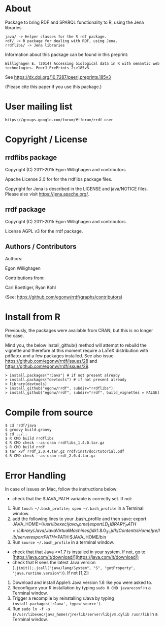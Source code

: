 
# About

Package to bring RDF and SPARQL functionality to R, using the Jena libraries.

    java/ -> Helper classes for the R rdf package.
    rdf/ -> R package for dealing with RDF, using Jena.
    rrdflibs/ -> Jena libraries

Information about this package can be found in this preprint:

    Willighagen E. (2014) Accessing biological data in R with semantic web
    technologies. PeerJ PrePrints 2:e185v3

See https://dx.doi.org/10.7287/peerj.preprints.185v3

(Please cite this paper if you use this package.)

# User mailing list

    https://groups.google.com/forum/#!forum/rrdf-user

# Copyright / License

## rrdflibs package

Copyright (C) 2011-2015  Egon Willighagen and contributors

Apache License 2.0 for for the rrdflibs package files.

Copyright for Jena is described in the LICENSE and java/NOTICE
files. Please also visit https://jena.apache.org/.

## rrdf package

Copyright (C) 2011-2015  Egon Willighagen and contributors

License AGPL v3 for the rrdf package.

## Authors / Contributors

Authors:

Egon Willighagen

Contributions from:

Carl Boettiger,
Ryan Kohl

(See: https://github.com/egonw/rrdf/graphs/contributors)

# Install from R

Previously, the packages were available from CRAN, but this is no longer the case.

Mind you, the below install_github() method will attempt to rebuild the vignette
and therefore at this moment require a LaTeX distribution with pdflatex and a few
packages installed. See also issue https://github.com/egonw/rrdf/issues/28 and
https://github.com/egonw/rrdf/issues/29.

    > install.packages("rJava") # if not present already
    > install.packages("devtools") # if not present already
    > library(devtools)
    > install_github("egonw/rrdf", subdir="rrdflibs")
    > install_github("egonw/rrdf", subdir="rrdf", build_vignettes = FALSE)

# Compile from source

    $ cd rrdf/java
    $ groovy build.groovy
    $ cd ../..
    $ R CMD build rrdflibs
    $ R CMD check --as-cran rrdflibs_1.4.0.tar.gz
    $ R CMD build rrdf
    $ tar xvf rrdf_2.0.4.tar.gz rrdf/inst/doc/tutorial.pdf
    $ R CMD check --as-cran rrdf_2.0.4.tar.gz

# Error Handling

In case of issues on Mac, follow the instructions below:

- check that the $JAVA_PATH variable is correctly set. If not:
 1. Run `touch ~/.bash_profile; open ~/.bash_profile` in a Terminal window.
 2. add the following lines to your .bash_profile and then save:
    export JAVA_HOME=$(/usr/libexec/java_home)
    export LD_LIBRARY_PATH=/Library/Java/JavaVirtualMachines/jdk1.8.0_31.jdk/Contents/Home/jre/lib/server 
    export PATH=$PATH:$JAVA_HOME/bin
 3. Run `source ~/.bash_profile` in a terminal window.

- check that that Java >=1.7 is installed in your system. If not, go to [https://java.com/it/download/](https://java.com/it/download/)
- check that R sees the latest Java version (`.jinit();.jcall("java/lang/System", "S", "getProperty", "java.runtime.version")`). If not [1,2]:
 1. Download and install Apple’s Java version 1.6 like you were asked to.
 2. Reconfigure your R installation by typing `sudo R CMD javareconf` in a Terminal window.
 3. Trigger a recompile by reinstalling rJava by typing `install.packages('rJava', type='source')`.
 4. Run `sudo ln -f -s $(/usr/libexec/java_home)/jre/lib/server/libjvm.dylib /usr/lib` in a Terminal window.
